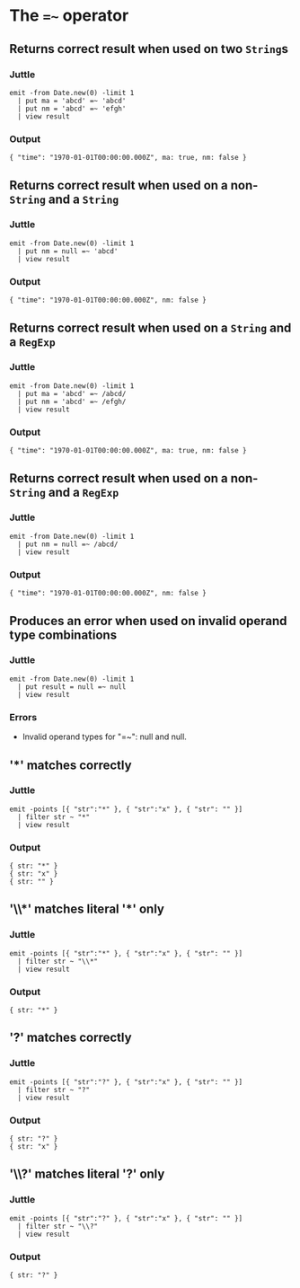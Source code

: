 # The `=~` operator

## Returns correct result when used on two `String`s

### Juttle

    emit -from Date.new(0) -limit 1
      | put ma = 'abcd' =~ 'abcd'
      | put nm = 'abcd' =~ 'efgh'
      | view result

### Output

    { "time": "1970-01-01T00:00:00.000Z", ma: true, nm: false }

## Returns correct result when used on a non-`String` and a `String`

### Juttle

    emit -from Date.new(0) -limit 1
      | put nm = null =~ 'abcd'
      | view result

### Output

    { "time": "1970-01-01T00:00:00.000Z", nm: false }

## Returns correct result when used on a `String` and a `RegExp`

### Juttle

    emit -from Date.new(0) -limit 1
      | put ma = 'abcd' =~ /abcd/
      | put nm = 'abcd' =~ /efgh/
      | view result

### Output

    { "time": "1970-01-01T00:00:00.000Z", ma: true, nm: false }

## Returns correct result when used on a non-`String` and a `RegExp`

### Juttle

    emit -from Date.new(0) -limit 1
      | put nm = null =~ /abcd/
      | view result

### Output

    { "time": "1970-01-01T00:00:00.000Z", nm: false }

## Produces an error when used on invalid operand type combinations

### Juttle

    emit -from Date.new(0) -limit 1
      | put result = null =~ null
      | view result

### Errors

  * Invalid operand types for "=~": null and null.

## '*' matches correctly

### Juttle

    emit -points [{ "str":"*" }, { "str":"x" }, { "str": "" }]
      | filter str ~ "*"
      | view result

### Output

    { str: "*" }
    { str: "x" }
    { str: "" }

## '\\\\\*' matches literal '*' only

### Juttle

    emit -points [{ "str":"*" }, { "str":"x" }, { "str": "" }]
      | filter str ~ "\\*"
      | view result

### Output

    { str: "*" }

## '?' matches correctly

### Juttle

    emit -points [{ "str":"?" }, { "str":"x" }, { "str": "" }]
      | filter str ~ "?"
      | view result

### Output

    { str: "?" }
    { str: "x" }

## '\\\\?' matches literal '?' only

### Juttle

    emit -points [{ "str":"?" }, { "str":"x" }, { "str": "" }]
      | filter str ~ "\\?"
      | view result

### Output

    { str: "?" }
